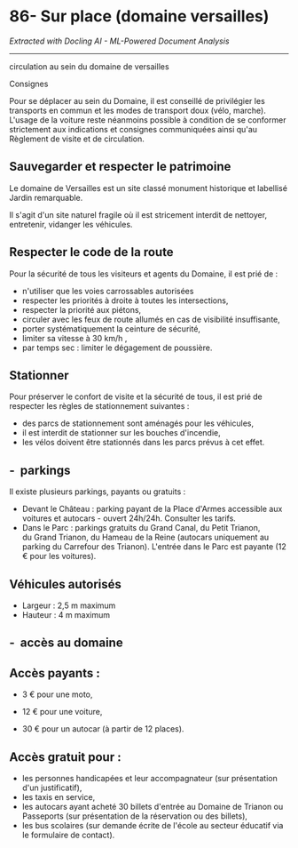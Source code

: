 # 86- Sur place (domaine versailles)

*Extracted with Docling AI - ML-Powered Document Analysis*

---

circulation au sein du domaine de versailles

Consignes

Pour se déplacer au sein du Domaine, il est conseillé de privilégier les transports en commun et les modes de transport doux (vélo, marche). L'usage de la voiture reste néanmoins possible à condition de se conformer strictement aux indications et consignes communiquées ainsi qu'au Règlement de visite et de circulation.

## Sauvegarder et respecter le patrimoine

Le domaine de Versailles est un site classé monument historique et labellisé Jardin remarquable.

Il s'agit d'un site naturel fragile où il est stricement interdit de nettoyer, entretenir, vidanger les véhicules.

## Respecter le code de la route

Pour la sécurité de tous les visiteurs et agents du Domaine, il est prié de :

- n'utiliser que les voies carrossables autorisées
- respecter les priorités à droite à toutes les intersections,
- respecter la priorité aux piétons,
- circuler avec les feux de route allumés en cas de visibilité insuffisante,
- porter systématiquement la ceinture de sécurité,
- limiter sa vitesse à 30 km/h ,
- par temps sec : limiter le dégagement de poussière.

## Stationner

Pour préserver le confort de visite et la sécurité de tous, il est prié de respecter les règles de stationnement suivantes :

- des parcs de stationnement sont aménagés pour les véhicules,
- il est interdit de stationner sur les bouches d'incendie,
- les vélos doivent être stationnés dans les parcs prévus à cet effet.

## -  parkings

Il existe plusieurs parkings, payants ou gratuits :

- Devant le Château : parking payant de la Place d'Armes accessible aux voitures et autocars - ouvert 24h/24h. Consulter les tarifs.
- Dans le Parc : parkings gratuits du Grand Canal, du Petit Trianon, du Grand Trianon, du Hameau de la Reine (autocars uniquement au parking du Carrefour des Trianon). L'entrée dans le Parc est payante (12 € pour les voitures).

## Véhicules autorisés

- Largeur : 2,5 m maximum
- Hauteur : 4 m maximum

## -  accès au domaine

## Accès payants :

- 3 € pour une moto,

- 12 € pour une voiture,
- 30 € pour un autocar (à partir de 12 places).

## Accès gratuit pour :

- les personnes handicapées et leur accompagnateur (sur présentation d'un justificatif),
- les taxis en service,
- les autocars ayant acheté 30 billets d'entrée au Domaine de Trianon ou Passeports (sur présentation de la réservation ou des billets),
- les bus scolaires (sur demande écrite de l'école au secteur éducatif via le formulaire de contact).
